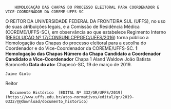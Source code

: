         HOMOLOGAÇÃO DAS CHAPAS DO PROCESSO ELEITORAL PARA COORDENADOR E VICE-COORDENADOR DA COREME-UFFS-SC  

 O REITOR DA UNIVERSIDADE FEDERAL DA FRONTEIRA SUL (UFFS), no uso de suas atribuições legais, e a Comissão de Residência Médica (COREME/UFFS-SC), em observância ao que estabelece Regimento Interno ([RESOLUÇÃO Nº 17/CONSUNI CPPGEC/UFFS/2016](https://www.uffs.edu.br/atos-normativos/resolucao/consunicppgec/2016-0017)) torna público a Homologação das Chapas do processo eleitoral para a escolha do Coordenador e do Vice-Coordenador da COREME/UFFS-SC.  **1 Homologação das Chapas**     **Número da Chapa**   **Candidato a Coordenador**   **Candidato a Vice-Coordenador**     Chapa 1   Aland Waldow   João Batista Baroncello          **Data do ato:** Chapecó-SC, 19 de março de 2019.   
 

    Jaime Giolo   
 Reitor 

      Documento Histórico  [EDITAL Nº 332/GR/UFFS/2019](https://www.uffs.edu.br/atos-normativos/edital/gr/2019-0332/@@download/documento_historico)     
      